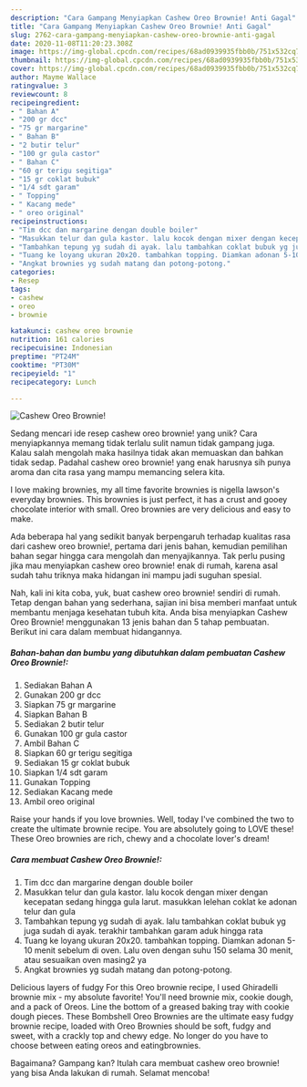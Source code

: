 ```yaml
---
description: "Cara Gampang Menyiapkan Cashew Oreo Brownie! Anti Gagal"
title: "Cara Gampang Menyiapkan Cashew Oreo Brownie! Anti Gagal"
slug: 2762-cara-gampang-menyiapkan-cashew-oreo-brownie-anti-gagal
date: 2020-11-08T11:20:23.308Z
image: https://img-global.cpcdn.com/recipes/68ad0939935fbb0b/751x532cq70/cashew-oreo-brownie-foto-resep-utama.jpg
thumbnail: https://img-global.cpcdn.com/recipes/68ad0939935fbb0b/751x532cq70/cashew-oreo-brownie-foto-resep-utama.jpg
cover: https://img-global.cpcdn.com/recipes/68ad0939935fbb0b/751x532cq70/cashew-oreo-brownie-foto-resep-utama.jpg
author: Mayme Wallace
ratingvalue: 3
reviewcount: 8
recipeingredient:
- " Bahan A"
- "200 gr dcc"
- "75 gr margarine"
- " Bahan B"
- "2 butir telur"
- "100 gr gula castor"
- " Bahan C"
- "60 gr terigu segitiga"
- "15 gr coklat bubuk"
- "1/4 sdt garam"
- " Topping"
- " Kacang mede"
- " oreo original"
recipeinstructions:
- "Tim dcc dan margarine dengan double boiler"
- "Masukkan telur dan gula kastor. lalu kocok dengan mixer dengan kecepatan sedang hingga gula larut. masukkan lelehan coklat ke adonan telur dan gula"
- "Tambahkan tepung yg sudah di ayak. lalu tambahkan coklat bubuk yg juga sudah di ayak. terakhir tambahkan garam aduk hingga rata"
- "Tuang ke loyang ukuran 20x20. tambahkan topping. Diamkan adonan 5-10 menit sebelum di oven. Lalu oven dengan suhu 150 selama 30 menit, atau sesuaikan oven masing2 ya"
- "Angkat brownies yg sudah matang dan potong-potong."
categories:
- Resep
tags:
- cashew
- oreo
- brownie

katakunci: cashew oreo brownie 
nutrition: 161 calories
recipecuisine: Indonesian
preptime: "PT24M"
cooktime: "PT30M"
recipeyield: "1"
recipecategory: Lunch

---
```



![Cashew Oreo Brownie!](https://img-global.cpcdn.com/recipes/68ad0939935fbb0b/751x532cq70/cashew-oreo-brownie-foto-resep-utama.jpg)

Sedang mencari ide resep cashew oreo brownie! yang unik? Cara menyiapkannya memang tidak terlalu sulit namun tidak gampang juga. Kalau salah mengolah maka hasilnya tidak akan memuaskan dan bahkan tidak sedap. Padahal cashew oreo brownie! yang enak harusnya sih punya aroma dan cita rasa yang mampu memancing selera kita.

I love making brownies, my all time favorite brownies is nigella lawson&#39;s everyday brownies. This brownies is just perfect, it has a crust and gooey chocolate interior with small. Oreo brownies are very delicious and easy to make.

Ada beberapa hal yang sedikit banyak berpengaruh terhadap kualitas rasa dari cashew oreo brownie!, pertama dari jenis bahan, kemudian pemilihan bahan segar hingga cara mengolah dan menyajikannya. Tak perlu pusing jika mau menyiapkan cashew oreo brownie! enak di rumah, karena asal sudah tahu triknya maka hidangan ini mampu jadi suguhan spesial.


Nah, kali ini kita coba, yuk, buat cashew oreo brownie! sendiri di rumah. Tetap dengan bahan yang sederhana, sajian ini bisa memberi manfaat untuk membantu menjaga kesehatan tubuh kita. Anda bisa menyiapkan Cashew Oreo Brownie! menggunakan 13 jenis bahan dan 5 tahap pembuatan. Berikut ini cara dalam membuat hidangannya.

<!--inarticleads1-->

##### Bahan-bahan dan bumbu yang dibutuhkan dalam pembuatan Cashew Oreo Brownie!:

1. Sediakan  Bahan A
1. Gunakan 200 gr dcc
1. Siapkan 75 gr margarine
1. Siapkan  Bahan B
1. Sediakan 2 butir telur
1. Gunakan 100 gr gula castor
1. Ambil  Bahan C
1. Siapkan 60 gr terigu segitiga
1. Sediakan 15 gr coklat bubuk
1. Siapkan 1/4 sdt garam
1. Gunakan  Topping
1. Sediakan  Kacang mede
1. Ambil  oreo original


Raise your hands if you love brownies. Well, today I&#39;ve combined the two to create the ultimate brownie recipe. You are absolutely going to LOVE these! These Oreo brownies are rich, chewy and a chocolate lover&#39;s dream! 

<!--inarticleads2-->

##### Cara membuat Cashew Oreo Brownie!:

1. Tim dcc dan margarine dengan double boiler
1. Masukkan telur dan gula kastor. lalu kocok dengan mixer dengan kecepatan sedang hingga gula larut. masukkan lelehan coklat ke adonan telur dan gula
1. Tambahkan tepung yg sudah di ayak. lalu tambahkan coklat bubuk yg juga sudah di ayak. terakhir tambahkan garam aduk hingga rata
1. Tuang ke loyang ukuran 20x20. tambahkan topping. Diamkan adonan 5-10 menit sebelum di oven. Lalu oven dengan suhu 150 selama 30 menit, atau sesuaikan oven masing2 ya
1. Angkat brownies yg sudah matang dan potong-potong.


Delicious layers of fudgy For this Oreo brownie recipe, I used Ghiradelli brownie mix - my absolute favorite! You&#39;ll need brownie mix, cookie dough, and a pack of Oreos. Line the bottom of a greased baking tray with cookie dough pieces. These Bombshell Oreo Brownies are the ultimate easy fudgy brownie recipe, loaded with Oreo Brownies should be soft, fudgy and sweet, with a crackly top and chewy edge. No longer do you have to choose between eating oreos and eatingbrownies. 

Bagaimana? Gampang kan? Itulah cara membuat cashew oreo brownie! yang bisa Anda lakukan di rumah. Selamat mencoba!
